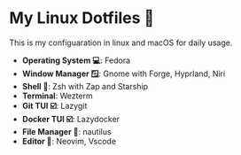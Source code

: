 # My Linux Dotfiles 👑

This is my configuaration in linux and macOS for daily usage.

- **Operating System 💻**: Fedora
- **Window Manager 🪟**: Gnome with Forge, Hyprland, Niri
- **Shell 🌟**: Zsh with Zap and Starship
- **Terminal**: Wezterm
- **Git TUI ☑️**: Lazygit
- **Docker TUI ☑️**: Lazydocker
- **File Manager 💼**: nautilus
- **Editor 📰**: Neovim, Vscode
